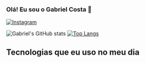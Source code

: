 ### Olá! Eu sou o Gabriel Costa 🤚
[![Instagram](https://img.shields.io/badge/Instagram-E4405F?style=for-the-badge&logo=instagram&logoColor=white)](https://www.instagram.com/gabriel__c0sta/)

![Gabriel's GitHub stats](https://github-readme-stats.vercel.app/api?username=GabrielC0sta&show_icons=true&theme=dark)
[![Top Langs](https://github-readme-stats.vercel.app/api/top-langs/?username=GabrielC0sta&layout=dark)](https://github.com/GabrielC0sta/github-readme-stats)
## Tecnologias que eu uso no meu dia

<div style=display:"inline_block"><br/>
  <img aling ="center" alt"java"= src="https://img.shields.io/badge/Java-ED8B00?style=for-the-badge&logo=java&logoColor=white"/>
  <img aling ="center" alt"MySQL"= src="https://img.shields.io/badge/MySQL-00000F?style=for-the-badge&logo=mysql&logoColor=white"/>
  <img aling ="center" alt"ide"= src="https://img.shields.io/badge/apache%20netbeans-1B6AC6?style=for-the-badge&logo=apache%20netbeans%20IDE&logoColor=white"/>
  </div>
